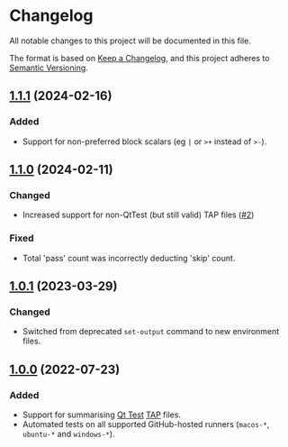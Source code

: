 # Changelog

All notable changes to this project will be documented in this file.

The format is based on [Keep a Changelog](https://keepachangelog.com/en/1.0.0/),
and this project adheres to [Semantic Versioning](https://semver.org/spec/v2.0.0.html).

## [1.1.1] (2024-02-16)

### Added

- Support for non-preferred block scalars (eg `|` or `>+` instead of `>-`).

## [1.1.0] (2024-02-11)

### Changed

- Increased support for non-QtTest (but still valid) TAP files ([#2])

### Fixed

- Total 'pass' count was incorrectly deducting 'skip' count.

## [1.0.1] (2023-03-29)

### Changed

- Switched from deprecated `set-output` command to new environment files.

## [1.0.0] (2022-07-23)

### Added

- Support for summarising [Qt Test] [TAP] files.
- Automated tests on all supported GitHub-hosted runners (`macos-*`, `ubuntu-*` and `windows-*`).

[unreleased]: https://github.com/pcolby/tap-summary/compare/v1.1.1...HEAD
[1.1.1]: https://github.com/pcolby/tap-summary/releases/tag/v1.1.1
[1.1.0]: https://github.com/pcolby/tap-summary/releases/tag/v1.1.0
[1.0.1]: https://github.com/pcolby/tap-summary/releases/tag/v1.0.1
[1.0.0]: https://github.com/pcolby/tap-summary/releases/tag/v1.0.0

[#2]:  https://github.com/pcolby/tap-summary/issues/2
[TAP]: https://testanything.org/ "Test Anything Protocol"
[Qt Test]: https://doc.qt.io/qt-6/qtest-overview.html "Qt Test Overview"
